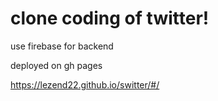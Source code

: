 # clone coding of twitter!

use firebase for backend

deployed on gh pages

https://lezend22.github.io/switter/#/
